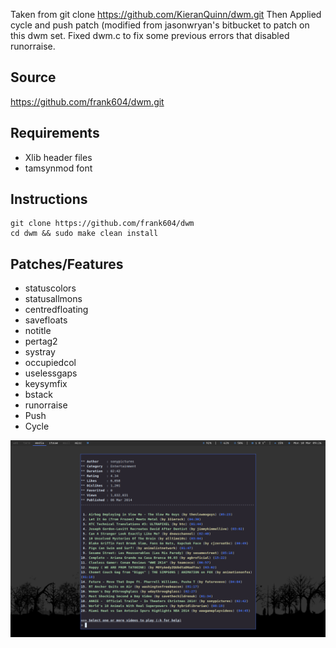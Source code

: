 Taken from git clone https://github.com/KieranQuinn/dwm.git
Then Applied cycle and push patch (modified from jasonwryan's bitbucket to patch on this dwm set.
Fixed dwm.c to fix some previous errors that disabled runorraise.

Source
-----------
https://github.com/frank604/dwm.git

Requirements
------------
* Xlib header files
* tamsynmod font

Instructions
------------

    git clone https://github.com/frank604/dwm
    cd dwm && sudo make clean install
    
    
Patches/Features
----------------
* statuscolors
* statusallmons
* centredfloating
* savefloats
* notitle
* pertag2
* systray
* occupiedcol
* uselessgaps
* keysymfix
* bstack
* runorraise
* Push
* Cycle

![Screenshot](screenshot.png "my dwm")
